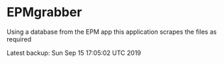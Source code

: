# EPMgrabber
Using a database from the EPM app this application scrapes the files as required


Latest backup: Sun Sep 15 17:05:02 UTC 2019
